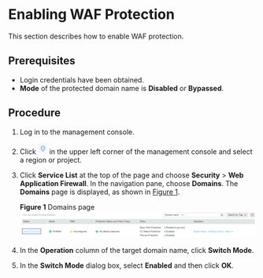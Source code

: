 # Enabling WAF Protection<a name="waf_01_0003"></a>

This section describes how to  enable WAF protection.

## Prerequisites<a name="section2256777914731"></a>

-   Login credentials have been obtained.
-   **Mode**  of the protected domain name is  **Disabled**  or  **Bypassed**.

## Procedure<a name="section18585791172619"></a>

1.  Log in to the management console.
2.  Click  ![](figures/icon-region.png)  in the upper left corner of the management console and select a region or project.
3.  Click  **Service List**  at the top of the page and choose  **Security**  \>  **Web Application Firewall**. In the navigation pane, choose  **Domains**. The  **Domains**  page is displayed, as shown in  [Figure 1](#f6b9e0be38f9b4498a46fea967ef351ae).

    **Figure  1**  Domains page<a name="f6b9e0be38f9b4498a46fea967ef351ae"></a>  
    ![](figures/domains-page.png "domains-page")

4.  In the  **Operation**  column of the target domain name, click  **Switch Mode**.
5.  In the  **Switch Mode**  dialog box, select  **Enabled**  and then click  **OK**.

